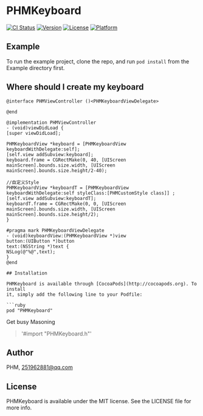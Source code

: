 # PHMKeyboard

[![CI Status](http://img.shields.io/travis/PHM/PHMKeyboard.svg?style=flat)](https://travis-ci.org/PHM/PHMKeyboard)
[![Version](https://img.shields.io/cocoapods/v/PHMKeyboard.svg?style=flat)](http://cocoapods.org/pods/PHMKeyboard)
[![License](https://img.shields.io/cocoapods/l/PHMKeyboard.svg?style=flat)](http://cocoapods.org/pods/PHMKeyboard)
[![Platform](https://img.shields.io/cocoapods/p/PHMKeyboard.svg?style=flat)](http://cocoapods.org/pods/PHMKeyboard)

## Example

To run the example project, clone the repo, and run `pod install` from the Example directory first.

## Where should I create my keyboard
```
@interface PHMViewController ()<PHMKeyboardViewDelegate>

@end

@implementation PHMViewController
- (void)viewDidLoad {
[super viewDidLoad];

PHMKeyboardView *keyboard = [PHMKeyboardView keyboardWithDelegate:self];
[self.view addSubview:keyboard];
keyboard.frame = CGRectMake(0, 40, [UIScreen mainScreen].bounds.size.width, [UIScreen mainScreen].bounds.size.height/2-40);

//自定义Style
PHMKeyboardView *keyboardT = [PHMKeyboardView keyboardWithDelegate:self styleClass:[PHMCustomStyle class]] ;
[self.view addSubview:keyboardT];
keyboardT.frame = CGRectMake(0, 0, [UIScreen mainScreen].bounds.size.width, [UIScreen mainScreen].bounds.size.height/2);
}

#pragma mark PHMKeyboardViewDelegate
- (void)keyboardView:(PHMKeyboardView *)view
button:(UIButton *)button
text:(NSString *)text {
NSLog(@"%@",text);
}
@end

## Installation

PHMKeyboard is available through [CocoaPods](http://cocoapods.org). To install
it, simply add the following line to your Podfile:

```ruby
pod "PHMKeyboard"
```

Get busy Masoning
>'#import "PHMKeyboard.h"'

## Author

PHM, 251962881@qq.com

## License

PHMKeyboard is available under the MIT license. See the LICENSE file for more info.
